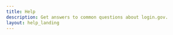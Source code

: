 ```yaml
---
title: Help
description: Get answers to common questions about login.gov.
layout: help_landing
---
```

